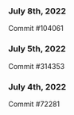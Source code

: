 ### July 8th, 2022

Commit #104061

### July 5th, 2022

Commit #314353


### July 4th, 2022

Commit #72281
